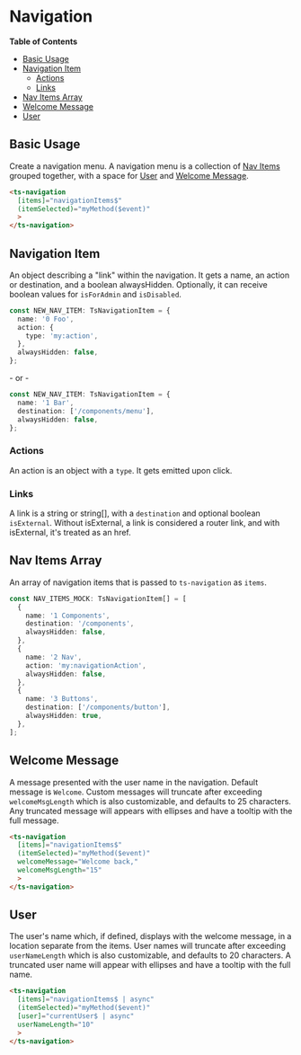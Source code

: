 <h1>Navigation</h1>


<!-- START doctoc generated TOC please keep comment here to allow auto update -->
<!-- DON'T EDIT THIS SECTION, INSTEAD RE-RUN doctoc TO UPDATE -->
**Table of Contents**

- [Basic Usage](#basic-usage)
- [Navigation Item](#navigation-item)
  - [Actions](#actions)
  - [Links](#links)
- [Nav Items Array](#nav-items-array)
- [Welcome Message](#welcome-message)
- [User](#user)

<!-- END doctoc generated TOC please keep comment here to allow auto update -->



## Basic Usage

Create a navigation menu. A navigation menu is a collection of [Nav Items](#nav-items) grouped together, with a space for [User](#user) and [Welcome Message](#welcome-message).

```html
<ts-navigation
  [items]="navigationItems$"
  (itemSelected)="myMethod($event)"
  >
</ts-navigation>
```


## Navigation Item

An object describing a "link" within the navigation. It gets a name, an action or destination, and a boolean alwaysHidden. Optionally, it can receive boolean values for `isForAdmin` and `isDisabled`.

```typescript
const NEW_NAV_ITEM: TsNavigationItem = {
  name: '0 Foo',
  action: {
    type: 'my:action',
  },
  alwaysHidden: false,
};
```
\- or -

```typescript
const NEW_NAV_ITEM: TsNavigationItem = {
  name: '1 Bar',
  destination: ['/components/menu'],
  alwaysHidden: false,
};
```

### Actions

An action is an object with a `type`. It gets emitted upon click.

### Links

A link is a string or string[], with a `destination` and optional boolean `isExternal`. Without isExternal, a link is considered a router link, and with isExternal, it's treated as an href.

## Nav Items Array

An array of navigation items that is passed to `ts-navigation` as `items`.

```typescript
const NAV_ITEMS_MOCK: TsNavigationItem[] = [
  {
    name: '1 Components',
    destination: '/components',
    alwaysHidden: false,
  },
  {
    name: '2 Nav',
    action: 'my:navigationAction',
    alwaysHidden: false,
  },
  {
    name: '3 Buttons',
    destination: ['/components/button'],
    alwaysHidden: true,
  },
];
```


## Welcome Message
A message presented with the user name in the navigation. Default message is `Welcome`. Custom messages will truncate after exceeding `welcomeMsgLength` which is also customizable, and defaults to 25 characters. Any truncated message will appears with ellipses and have a tooltip with the full message.

```html
<ts-navigation
  [items]="navigationItems$"
  (itemSelected)="myMethod($event)"
  welcomeMessage="Welcome back,"
  welcomeMsgLength="15"
  >
</ts-navigation>
```


## User
The user's name which, if defined, displays with the welcome message, in a location separate from the items. User names will truncate after exceeding `userNameLength` which is also customizable, and defaults to 20 characters. A truncated user name will appear with ellipses and have a tooltip with the full name.

```html
<ts-navigation
  [items]="navigationItems$ | async"
  (itemSelected)="myMethod($event)"
  [user]="currentUser$ | async"
  userNameLength="10"
  >
</ts-navigation>
```

